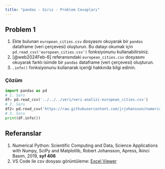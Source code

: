 ```yaml
---
title: "pandas - Giris - Problem Cevapları"
---
```


## Problem 1

1. Ekte bulunan `european_cities.csv` dosyasını okuyarak bir `pandas` dataframe (veri çerçevesi) oluşturun. Bu datayı okumak için `pd.read_csv('european_cities.csv')` fonksiyonunu kullanabilirsiniz.
2. [@web2024Feb-6] referansındaki `european_cities.csv` dosyasını okuyarak farklı isimde bir `pandas` dataframe (veri çerçevesi) oluşturun.
3. `.info()` fonksiyonunu kullanarak içeriği hakkında bilgi edinin.

### Çözüm

```python
import pandas as pd
# 1. Soru
df= pd.read_csv('../../../veri/veri-analizi-european_cities.csv')
# 2. Soru
df2= pd.read_csv('https://raw.githubusercontent.com/jrjohansson/numerical-python-book-code/master/european_cities.csv')
# 3. Soru
print(df.info())
```

## Referanslar

1. Numerical Python: Scientific Computing and Data, Science Applications with Numpy, SciPy and Matplotlib, Robert Johansson, Apress, İkinci Basım, 2019, **syf 406**
2. VS Code ile csv dosyası görüntüleme: [Excel Viewer](https://marketplace.visualstudio.com/items?itemName=GrapeCity.gc-excelviewer)
